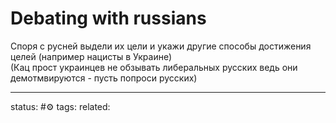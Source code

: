 # Debating with russians

Споря с русней выдели их цели и укажи другие способы достижения целей (например нацисты в Украине)  
(Кац прост украинцев не обзывать либеральных русских ведь они демотмвируются - пусть попроси русских)



---
status: #⚙️ 
tags: 
related: 